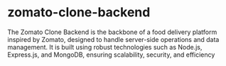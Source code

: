 # zomato-clone-backend
The Zomato Clone Backend is the backbone of a food delivery platform inspired by Zomato, designed to handle server-side operations and data management. It is built using robust technologies such as Node.js, Express.js, and MongoDB, ensuring scalability, security, and efficiency
